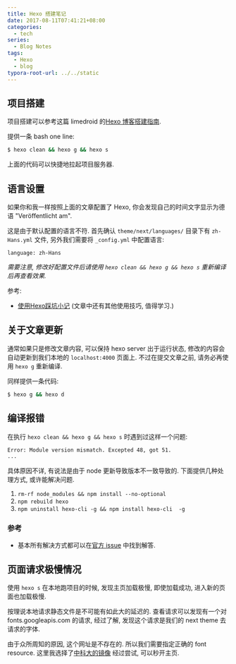```yaml
---
title: Hexo 搭建笔记
date: 2017-08-11T07:41:21+08:00
categories:
  - tech
series:
  - Blog Notes
tags:
  - Hexo
  - blog
typora-root-url: ../../static
---
```


## 项目搭建

项目搭建可以参考这篇 limedroid 的[Hexo 博客搭建指南](https://github.com/limedroid/HexoLearning).

提供一条 bash one line:

```bash
$ hexo clean && hexo g && hexo s
```

上面的代码可以快捷地拉起项目服务器.

## 语言设置

如果你和我一样按照上面的文章配置了 Hexo, 你会发现自己的时间文字显示为德语 "Veröffentlicht am".

这是由于默认配置的语言不符. 首先确认 `theme/next/languages/` 目录下有 `zh-Hans.yml` 文件, 另外我们需要将 `_config.yml` 中配置语言:

```
language: zh-Hans
```

_需要注意, 修改好配置文件后请使用 `hexo clean && hexo g && hexo s` 重新编译后再查看效果._

参考:

- [使用Hexo踩坑小记](http://supermaryy.com/2016/07/02/Obstacles_I_Met_When_Using_Hexo/) (文章中还有其他使用技巧, 值得学习.)

## 关于文章更新

通常如果只是修改文章内容, 可以保持 hexo server 出于运行状态, 修改的内容会自动更新到我们本地的 `localhost:4000` 页面上. 不过在提交文章之前, 请务必再使用 `hexo g` 重新编译.

同样提供一条代码:

```bash
$ hexo g && hexo d
```

## 编译报错

在执行 `hexo clean && hexo g && hexo s` 时遇到过这样一个问题:

```bash
Error: Module version mismatch. Excepted 48, got 51.
...
```

具体原因不详, 有说法是由于 node 更新导致版本不一致导致的. 下面提供几种处理方式, 或许能解决问题.

1. `rm-rf node_modules && npm install --no-optional`
2. `npm rebuild hexo`
3. `npm uninstall hexo-cli -g && npm install hexo-cli  -g`

### 参考

- 基本所有解决方式都可以在[官方 issue](https://github.com/hexojs/hexo/issues/1939) 中找到解答.

## 页面请求极慢情况

使用 `hexo s` 在本地跑项目的时候, 发现主页加载极慢, 即使加载成功, 进入新的页面也加载极慢.

按理说本地请求静态文件是不可能有如此大的延迟的. 查看请求可以发现有一个对 fonts.googleapis.com 的请求, 经过了解, 发现这个请求是我们的 next theme 去请求的字体.

由于众所周知的原因, 这个网址是不存在的. 所以我们需要指定正确的 font resource. 这里我选择了[中科大的镜像](https://lug.ustc.edu.cn/wiki/lug/services/googlefonts#使用) 经过尝试, 可以秒开主页.
